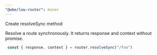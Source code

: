 ```yaml
---
"@wbe/low-router": minor
---
```


Create resolveSync method

Resolve a route synchronously. It returns response and context without promise.

```ts
 const { response, context } = router.resolveSync("/foo")
```
